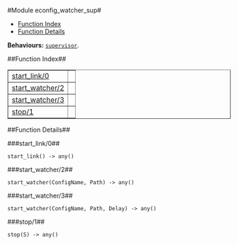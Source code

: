 

#Module econfig_watcher_sup#
* [Function Index](#index)
* [Function Details](#functions)


__Behaviours:__ [`supervisor`](supervisor.md).<a name="index"></a>

##Function Index##


<table width="100%" border="1" cellspacing="0" cellpadding="2" summary="function index"><tr><td valign="top"><a href="#start_link-0">start_link/0</a></td><td></td></tr><tr><td valign="top"><a href="#start_watcher-2">start_watcher/2</a></td><td></td></tr><tr><td valign="top"><a href="#start_watcher-3">start_watcher/3</a></td><td></td></tr><tr><td valign="top"><a href="#stop-1">stop/1</a></td><td></td></tr></table>


<a name="functions"></a>

##Function Details##

<a name="start_link-0"></a>

###start_link/0##


`start_link() -> any()`

<a name="start_watcher-2"></a>

###start_watcher/2##


`start_watcher(ConfigName, Path) -> any()`

<a name="start_watcher-3"></a>

###start_watcher/3##


`start_watcher(ConfigName, Path, Delay) -> any()`

<a name="stop-1"></a>

###stop/1##


`stop(S) -> any()`

